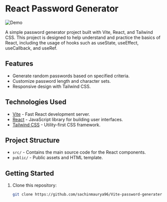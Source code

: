 # React Password Generator
![Demo](https://i.postimg.cc/sX2CjWYM/Screenshot-2024-01-08-095348.png)


A simple password generator project built with Vite, React, and Tailwind CSS. This project is designed to help understand and practice the basics of React, including the usage of hooks such as useState, useEffect, useCallback, and useRef.


## Features

- Generate random passwords based on specified criteria.
- Customize password length and character sets.
- Responsive design with Tailwind CSS.

## Technologies Used

- [Vite](https://vitejs.dev/) - Fast React development server.
- [React](https://reactjs.org/) - JavaScript library for building user interfaces.
- [Tailwind CSS](https://tailwindcss.com/) - Utility-first CSS framework.

## Project Structure

- `src/` - Contains the main source code for the React components.
- `public/` - Public assets and HTML template.

## Getting Started

1. Clone this repository:

   ```bash
   git clone https://github.com/sachinmaurya96/Vite-password-generater.git
